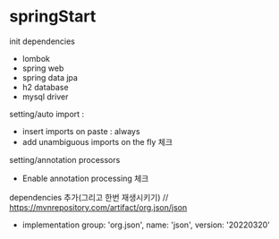 # springStart

init dependencies
- lombok
- spring web
- spring data jpa
- h2 database
- mysql driver

setting/auto import :
- insert imports on paste : always
- add unambiguous imports on the fly 체크

setting/annotation processors
- Enable annotation processing 체크

dependencies 추가(그리고 한번 재생시키기)
// https://mvnrepository.com/artifact/org.json/json
- implementation group: 'org.json', name: 'json', version: '20220320'
